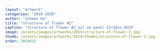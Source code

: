 ```yaml
---
layout: "artwork"
categories: "2019-2020"
author: "Jihoon Ha"
title: "structure of flower #2"
caption: "structure of flower #2_oil on panel 22×16㎝_2019"
image: /assets/images/artworks/2019/structure-of-flower-2.jpg
thumb: /assets/images/artworks/2019/thumbs/structure-of-flower-2.jpg
order: 2019015
---
```

